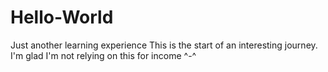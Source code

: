 # Hello-World
Just another learning experience
This is the start of an interesting journey. I'm glad I'm not relying on this for income ^-^
